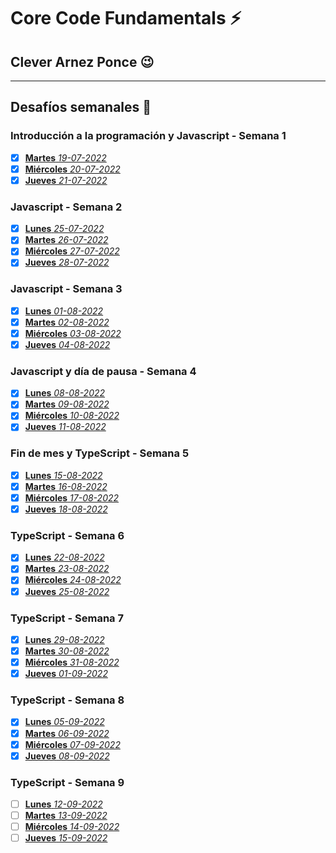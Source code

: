 # Core Code Fundamentals :zap: 
## Clever Arnez Ponce  :wink:
---
## Desafíos semanales  :orange_book:

### Introducción a la programación y Javascript - Semana 1

- [x] [**Martes** *19-07-2022*](/Week1/Martes-19-07-22.md) 
- [x] [**Miércoles** *20-07-2022*](/Week1/Miércoles-20-07-22.md) 
- [x] [**Jueves** *21-07-2022*](/Week1/Jueves-21-07-22.md) 

### Javascript - Semana 2

- [x] [**Lunes** *25-07-2022*](/Week2/Lunes-25-07-22.md) 
- [x] [**Martes** *26-07-2022*](/Week2/Martes-26-07-22.md) 
- [x] [**Miércoles** *27-07-2022*](/Week2/Miércoles-27-07-22.md) 
- [x] [**Jueves** *28-07-2022*](/Week2/Jueves-28-07-22.md) 

### Javascript - Semana 3

- [x] [**Lunes** *01-08-2022*](/Week3/Lunes-01-08-22.md) 
- [x] [**Martes** *02-08-2022*](/Week3/Martes-02-08-22.md) 
- [x] [**Miércoles** *03-08-2022*](/Week3/Miércoles-03-08-22.md) 
- [x] [**Jueves** *04-08-2022*](/Week3/Jueves-04-08-22.md) 

### Javascript y día de pausa - Semana 4

- [x] [**Lunes** *08-08-2022*](/Week4/Lunes-08-08-22.md) 
- [x] [**Martes** *09-08-2022*](/Week4/Martes-09-08-22.md) 
- [x] [**Miércoles** *10-08-2022*](/Week4/Miércoles-10-08-22.md) 
- [x] [**Jueves** *11-08-2022*](/Week4/Jueves-11-08-22.md) 

### Fin de mes y TypeScript - Semana 5

- [x] [**Lunes** *15-08-2022*](/Week5/Lunes-15-08-22.md) 
- [x] [**Martes** *16-08-2022*](/Week5/Martes-16-08-22.md) 
- [x] [**Miércoles** *17-08-2022*](/Week5/Miércoles-17-08-22.md) 
- [x] [**Jueves** *18-08-2022*](/Week5/Jueves-18-08-22.md) 

### TypeScript - Semana 6

- [x] [**Lunes** *22-08-2022*](/Week6/Lunes-22-08-22.md) 
- [x] [**Martes** *23-08-2022*](/Week6/Martes-23-08-22.md) 
- [x] [**Miércoles** *24-08-2022*](/Week6/Miércoles-24-08-22.md) 
- [x] [**Jueves** *25-08-2022*](/Week6/Jueves-25-08-22.md) 

### TypeScript - Semana 7

- [x] [**Lunes** *29-08-2022*](/Week7/Lunes-29-08-22.md) 
- [x] [**Martes** *30-08-2022*](/Week7/Martes-30-08-22.md) 
- [x] [**Miércoles** *31-08-2022*](/Week7/Miércoles-31-08-22.md) 
- [x] [**Jueves** *01-09-2022*](/Week7/Jueves-01-09-22.md) 

### TypeScript - Semana 8

- [x] [**Lunes** *05-09-2022*](/Week8/Lunes-05-09-22.md) 
- [x] [**Martes** *06-09-2022*](/Week8/Martes-06-09-22.md) 
- [x] [**Miércoles** *07-09-2022*](/Week8/Miércoles-07-09-22.md) 
- [x] [**Jueves** *08-09-2022*](/Week8/Jueves-08-09-22.md) 

### TypeScript - Semana 9

- [ ] [**Lunes** *12-09-2022*](/Week9/Lunes-12-09-22.md) 
- [ ] [**Martes** *13-09-2022*](/Week9/Martes-13-09-22.md) 
- [ ] [**Miércoles** *14-09-2022*](/Week9/Miércoles-14-09-22.md) 
- [ ] [**Jueves** *15-09-2022*](/Week9/Jueves-15-09-22.md) 
